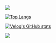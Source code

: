 <img src="https://capsule-render.vercel.app/api?type=waving&color=BDBDC8&height=150&section=header" />

[![Top Langs](https://github-readme-stats.vercel.app/api/top-langs/?username=mzznzz)](https://github.com/anuraghazra/github-readme-stats)

[![Velog's GitHub stats](https://velog-readme-stats.vercel.app/api?name=mzznzz)](https://mzznzz.tistory.com/98)

<img src="https://capsule-rende r.vercel.app/api?type=waving&color=BDBDC8&height=150&section=footer" />
